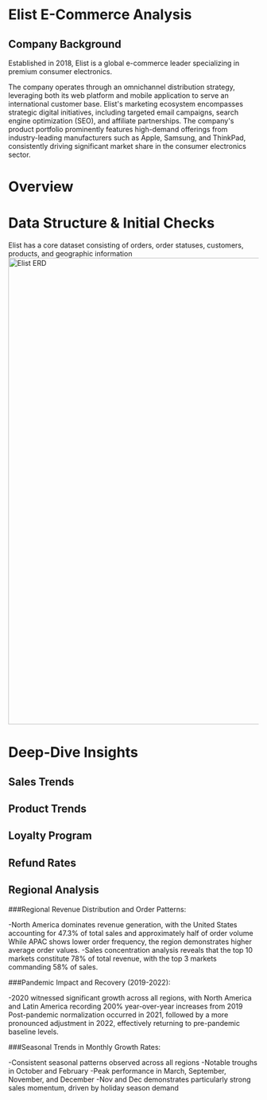 # Elist E-Commerce Analysis

## Company Background
Established in 2018, Elist is a global e-commerce leader specializing in premium consumer electronics. 

The company operates through an omnichannel distribution strategy, leveraging both its web platform and mobile application to serve an international customer base. Elist's marketing ecosystem encompasses strategic digital initiatives, including targeted email campaigns, search engine optimization (SEO), and affiliate partnerships. The company's product portfolio prominently features high-demand offerings from industry-leading manufacturers such as Apple, Samsung, and ThinkPad, consistently driving significant market share in the consumer electronics sector.


# Overview

# Data Structure & Initial Checks
Elist has a core dataset consisting of orders, order statuses, customers, products, and geographic information
<img width="938" alt="Elist ERD" src="https://github.com/user-attachments/assets/7932706c-3570-482f-bb57-752b19bd9dfc" />

# Deep-Dive Insights 

## Sales Trends
## Product Trends
## Loyalty Program
## Refund Rates

## Regional Analysis

###Regional Revenue Distribution and Order Patterns:

-North America dominates revenue generation, with the United States accounting for 47.3% of total sales and approximately half of order volume
While APAC shows lower order frequency, the region demonstrates higher average order values.
-Sales concentration analysis reveals that the top 10 markets constitute 78% of total revenue, with the top 3 markets commanding 58% of sales.

###Pandemic Impact and Recovery (2019-2022):

-2020 witnessed significant growth across all regions, with North America and Latin America recording 200% year-over-year increases from 2019
Post-pandemic normalization occurred in 2021, followed by a more pronounced adjustment in 2022, effectively returning to pre-pandemic baseline levels.

###Seasonal Trends in Monthly Growth Rates:

-Consistent seasonal patterns observed across all regions
-Notable troughs in October and February
-Peak performance in March, September, November, and December
-Nov and Dec demonstrates particularly strong sales momentum, driven by holiday season demand
